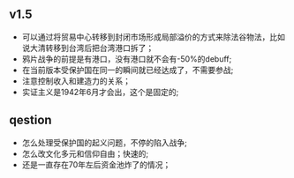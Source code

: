 ## v1.5
- 可以通过将贸易中心转移到封闭市场形成局部溢价的方式来除法谷物法，比如说大清转移到台湾后把台湾港口拆了；
- 鸦片战争的前提是有港口，没有港口就不会有-50%的debuff;
- 在当前版本受保护国在同一的瞬间就已经达成了，不需要参战;
- 注意控制收入和建造力的关系；
- 实证主义是1942年6月才会出，这个是固定的;

## qestion
- 怎么处理受保护国的起义问题，不停的陷入战争;
- 怎么改文化多元和信仰自由；快速的;
- 还是一直存在70年左后资金池炸了的情况；